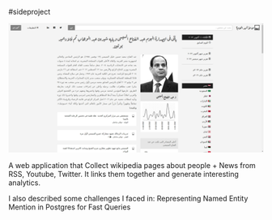#sideproject

![](/public/20a352ca729a4bfff1254e22f733397539b9f00709b90f2a748c9f5d3f706d3a.png)


A web application that Collect wikipedia pages about people + News from RSS, Youtube, Twitter. It links them together and generate interesting analytics.

I also described some challenges I faced in:  Representing Named Entity Mention in Postgres for Fast Queries